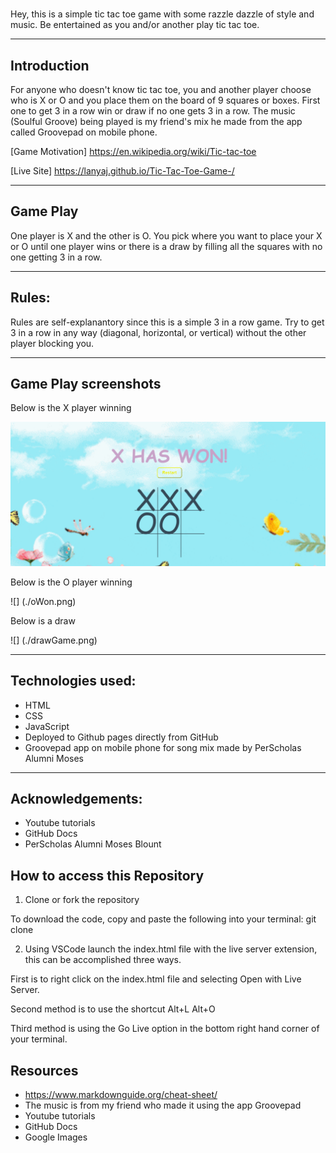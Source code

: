 # 

Hey, this is a simple tic tac toe game with some razzle dazzle of style and music. Be entertained as you and/or another play tic tac toe.

- - - 

## Introduction

For anyone who doesn't know tic tac toe, you and another player choose who is X or O and you place them on the board of 9 squares or boxes. First one to get 3 in a row win or draw if no one gets 3 in a row. 
The music (Soulful Groove) being played is my friend's mix he made from the app called Groovepad on mobile phone.

[Game Motivation] https://en.wikipedia.org/wiki/Tic-tac-toe

[Live Site] https://lanyaj.github.io/Tic-Tac-Toe-Game-/

- - - 

## Game Play

One player is X and the other is O. You pick where you want to place your X or O until one player wins or there is a draw by filling all the squares with no one getting 3 in a row.
- - - 

## Rules:

Rules are self-explanantory since this is a simple 3 in a row game. Try to get 3 in a row in any way (diagonal, horizontal, or vertical) without the other player blocking you.

- - -

## Game Play screenshots

Below is the X player winning

![](./xWon.png)

Below is the O player winning

![] (./oWon.png)

Below is a draw

![] (./drawGame.png)

- - - 

## Technologies used:
- HTML
- CSS
- JavaScript
- Deployed to Github pages directly from GitHub
- Groovepad app on mobile phone for song mix made by PerScholas Alumni Moses

- - - 

## Acknowledgements:
- Youtube tutorials
- GitHub Docs
- PerScholas Alumni Moses Blount

## How to access this Repository

1. Clone or fork the repository

To download the code, copy and paste the following into your terminal:
git clone 


2. Using VSCode launch the index.html file with the live server extension, this can be accomplished three ways. 

First is to right click on the index.html file and selecting Open with Live Server.


Second method is to use the shortcut Alt+L Alt+O


Third method is using the Go Live option in the bottom right hand corner of your terminal.


## Resources

- https://www.markdownguide.org/cheat-sheet/
- The music is from my friend who made it using the app Groovepad 
- Youtube tutorials
- GitHub Docs
- Google Images
